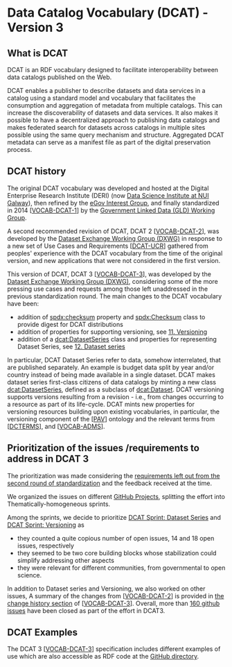 # Data Catalog Vocabulary (DCAT) - Version 3

## What is DCAT

DCAT is an RDF vocabulary designed to facilitate interoperability between data catalogs published on the Web.

DCAT enables a publisher to describe datasets and data services in a catalog using a standard model and vocabulary that facilitates the consumption and aggregation of metadata from multiple catalogs. This can increase the discoverability of datasets and data services. It also makes it possible to have a decentralized approach to publishing data catalogs and makes federated search for datasets across catalogs in multiple sites possible using the same query mechanism and structure. Aggregated DCAT metadata can serve as a manifest file as part of the digital preservation process.

## DCAT history

The original DCAT vocabulary was developed and hosted at the Digital Enterprise Research Institute (DERI) (now [Data Science Institute at NUI Galway](https://dsi.nuigalway.ie/)), then refined by the [eGov Interest Group](https://www.w3.org/egov/), and finally standardized in 2014 [[VOCAB-DCAT-1](https://www.w3.org/TR/vocab-dcat-1/)] by the [Government Linked Data (GLD) Working Group](http://www.w3.org/2011/gld/).

A second recommended revision of DCAT, DCAT 2 [[VOCAB-DCAT-2](https://www.w3.org/TR/vocab-dcat-2/)], was developed by the [Dataset Exchange Working Group (DXWG)](https://www.w3.org/2017/dxwg/) in response to a new set of Use Cases and Requirements [[DCAT-UCR](https://www.w3.org/TR/dcat-ucr/)] gathered from peoples' experience with the DCAT vocabulary from the time of the original version, and new applications that were not considered in the first version.

This version of DCAT, DCAT 3 [[VOCAB-DCAT-3](https://www.w3.org/TR/vocab-dcat-3/)], was developed by the [Dataset Exchange Working Group (DXWG)](https://www.w3.org/2017/dxwg/), considering some of the more pressing use cases and requests among those left unaddressed in the previous standardization round. 
The main changes to the DCAT vocabulary have been:

-   addition of [spdx:checksum](https://www.w3.org/TR/vocab-dcat-3/#Property:distribution_checksum) property and [spdx:Checksum](https://www.w3.org/TR/vocab-dcat-3/#Class:Checksum) class to provide digest for DCAT distributions
-   addition of properties for supporting versioning, see [11. Versioning](https://www.w3.org/TR/vocab-dcat-3/#dataset-versions)
-   addition of a [dcat:DatasetSeries](https://www.w3.org/TR/vocab-dcat-3/#Class:Dataset_Series) class and properties for representing Dataset Series, see [12. Dataset series](https://www.w3.org/TR/vocab-dcat-3/#dataset-series)


In particular, DCAT Dataset Series refer to data, somehow interrelated, that are published separately. An example is budget data split by year and/or country instead of being made available in a single dataset. DCAT makes dataset series first-class citizens of data catalogs by minting a new class [dcat:DatasetSeries](https://www.w3.org/TR/vocab-dcat-3/#Class:Dataset_Series), defined as a subclass of [dcat:Dataset](https://www.w3.org/TR/vocab-dcat-3/#Class:Dataset).
DCAT versioning supports versions resulting from a revision - i.e., from changes occurring to a resource as part of its life-cycle. DCAT mints new properties for versioning resources building upon existing vocabularies, in particular, the versioning component of the [[PAV](https://www.w3.org/TR/vocab-dcat-3/#bib-pav)] ontology and the relevant terms from [[DCTERMS](https://www.w3.org/TR/vocab-dcat-3/#bib-dcterms)], and [[VOCAB-ADMS](https://www.w3.org/TR/vocab-dcat-3/#bib-vocab-adms)].

## Prioritization of the issues /requirements to address in DCAT 3
The prioritization was made considering the [requirements left out from the second round of standardization](https://github.com/w3c/dxwg/issues?q=label%3Adcat++closed%3A%3E2020-02-01+label%3Arequirement+) and the feedback received at the time.

We organized the issues on different [GitHub Projects](https://github.com/w3c/dxwg/projects?query=is%3Aopen&type=classic), splitting the effort into Thematically-homogeneous sprints. 

  Among the sprints, we decide to prioritize [DCAT Sprint: Dataset Series](https://github.com/w3c/dxwg/projects/10) and [DCAT Sprint: Versioning](https://github.com/w3c/dxwg/projects/9) as
- they counted a quite copious number of open issues, 14 and 18 open issues, respectively
- they seemed to be two core building blocks whose stabilization could simplify addressing other aspects
- they were relevant for different communities, from governmental to open science.

In addition to Dataset series and Versioning, we also worked on other issues,
A summary of the changes from [[VOCAB-DCAT-2](https://www.w3.org/TR/vocab-dcat-2/)] is provided in [the change history section](https://www.w3.org/TR/vocab-dcat-3/#changes) of [[VOCAB-DCAT-3](https://www.w3.org/TR/vocab-dcat-3/)].
Overall, more than  [160 github issues](https://github.com/w3c/dxwg/issues?q=is%3Aissue+is%3Aclosed++label%3Adcat++closed%3A%3E2020-02-10) have been closed as part of the effort in DCAT3.


## DCAT Examples

The DCAT 3 [[VOCAB-DCAT-3](https://www.w3.org/TR/vocab-dcat-3/)] specification includes different examples of use which are also accessible as RDF code at the [GitHub directory](https://github.com/w3c/dxwg/tree/gh-pages/dcat/examples/vocab-dcat-3).
